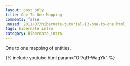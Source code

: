 ```yaml
---           
layout: post_only
title: One To One Mapping
comments: false
unused: 2011/07/hibernate-tutorial-13-one-to-one.html
tags: hibernate intro
category: hibernate_intro
---
```


One to one mapping of entities.

{% include youtube.html param="Of7qR-WagYk" %}